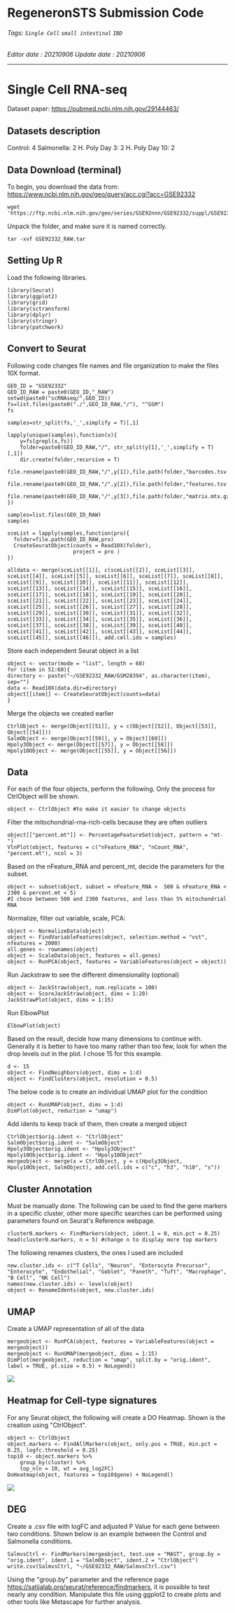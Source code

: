 RegeneronSTS Submission Code
===
###### Tags: `Single Cell` `small intestinal`  `IBD` 

*Editor date : 20210906*
*Update date : 20210906*

---

# Single Cell RNA-seq


Dataset paper: https://pubmed.ncbi.nlm.nih.gov/29144463/

## Datasets description

Control: 4
Salmonella: 2
H. Poly Day 3: 2
H. Poly Day 10: 2


## Data Download (terminal)
To begin, you download the data from: https://www.ncbi.nlm.nih.gov/geo/query/acc.cgi?acc=GSE92332
``` linux
wget 'https://ftp.ncbi.nlm.nih.gov/geo/series/GSE92nnn/GSE92332/suppl/GSE92332_RAW.tar'
```
Unpack the folder, and make sure it is named correctly.
```
tar -xvf GSE92332_RAW.tar
```


## Setting Up R
Load the following libraries.
``` {r}
library(Seurat)
library(ggplot2)
library(grid)
library(sctransform)
library(dplyr)
library(stringr)
library(patchwork)
```


## Convert to Seurat
Following code changes file names and file organization to make the files 10X format.
```{r}
GEO_ID = "GSE92332"
GEO_ID_RAW = paste0(GEO_ID,"_RAW")
setwd(paste0("scRNAseq/",GEO_ID))
fs=list.files(paste0("./",GEO_ID_RAW,"/"), "^GSM")
fs

samples=str_split(fs,'_',simplify = T)[,1]

lapply(unique(samples),function(x){
	y=fs[grepl(x,fs)]
	folder=paste0(GEO_ID_RAW,"/", str_split(y[1],'_',simplify = T)[,1])
	dir.create(folder,recursive = T)
	file.rename(paste0(GEO_ID_RAW,"/",y[1]),file.path(folder,"barcodes.tsv.gz"))
	file.rename(paste0(GEO_ID_RAW,"/",y[2]),file.path(folder,"features.tsv.gz"))
	file.rename(paste0(GEO_ID_RAW,"/",y[3]),file.path(folder,"matrix.mtx.gz"))
})

samples=list.files(GEO_ID_RAW) 
samples

sceList = lapply(samples,function(pro){
  folder=file.path(GEO_ID_RAW,pro)
  CreateSeuratObject(counts = Read10X(folder),
                     project = pro )
})

alldata <- merge(sceList[[1]], c(sceList[[2]], sceList[[3]], sceList[[4]], sceList[[5]], sceList[[6]], sceList[[7]], sceList[[8]], sceList[[9]], sceList[[10]], sceList[[11]], sceList[[12]], sceList[[13]], sceList[[14]], sceList[[15]], sceList[[16]], sceList[[17]], sceList[[18]], sceList[[19]], sceList[[20]], sceList[[21]], sceList[[22]], sceList[[23]], sceList[[24]], sceList[[25]], sceList[[26]], sceList[[27]], sceList[[28]], sceList[[29]], sceList[[30]], sceList[[31]], sceList[[32]], sceList[[33]], sceList[[34]], sceList[[35]], sceList[[36]], sceList[[37]], sceList[[38]], sceList[[39]], sceList[[40]], sceList[[41]], sceList[[42]], sceList[[43]], sceList[[44]], sceList[[45]], sceList[[46]]), add.cell.ids = samples)

```
Store each independent Seurat object in a list
``` {r}
object <- vector(mode = "list", length = 60)
for (item in 51:60){
directory <- paste("~/GSE92332_RAW/GSM28394", as.character(item), sep="")
data <- Read10X(data.dir=directory)
object[[item]] <- CreateSeuratObject(counts=data)
}
```
Merge the objects we created earlier
```{r}
CtrlObject <- merge(Object[[51]], y = c(Object[[52]], Object[[53]], Object[[54]]))
SalmObject <- merge(Object[[59]], y = Object[[60]])
Hpoly3Object <- merge(Object[[57]], y = Object[[58]])
Hpoly10Object <- merge(Object[[55]], y = Object[[56]])
```


## Data
For each of the four objects, perform the following. Only the process for CtrlObject will be shown.
```{r}
object <- CtrlObject #to make it easier to change objects
```
Filter the mitochondrial-rna-rich-cells because they are often outliers
```{r}
object[["percent.mt"]] <- PercentageFeatureSet(object, pattern = "mt-")
VlnPlot(object, features = c("nFeature_RNA", "nCount_RNA", "percent.mt"), ncol = 3)
```
Based on the nFeature_RNA and percent_mt, decide the parameters for the subset.

```{r}
object <- subset(object, subset = nFeature_RNA >  500 & nFeature_RNA <  2300 & percent.mt < 5)
#I chose between 500 and 2300 features, and less than 5% mitochondrial RNA
```
Normalize, filter out variable, scale, PCA:
```{r}
object <- NormalizeData(object)
object <- FindVariableFeatures(object, selection.method = "vst", nfeatures = 2000)
all.genes <- rownames(object)
object <- ScaleData(object, features = all.genes)
object <- RunPCA(object, features = VariableFeatures(object = object))
```
Run Jackstraw to see the different dimensionality (optional)
```{r}
object <- JackStraw(object, num.replicate = 100)
object <- ScoreJackStraw(object, dims = 1:20)
JackStrawPlot(object, dims = 1:15)
```
Run ElbowPlot
```{r}
ElbowPlot(object)
```
Based on the result, decide how many dimensions to continue with. Generally it is better to have too many rather than too few, look for when the drop levels out in the plot. I chose 15 for this example.
```{r}
d <- 15
object <- FindNeighbors(object, dims = 1:d)
object <- FindClusters(object, resolution = 0.5)
```
The below code is to create an individual UMAP plot for the condition
```{r}
object <- RunUMAP(object, dims = 1:d)
DimPlot(object, reduction = "umap")
```
Add idents to keep track of them, then create a merged object
``` {r}
CtrlObject$orig.ident <- "CtrlObject"
SalmObject$orig.ident <- "SalmObject"
Hpoly3Object$orig.ident <- "Hpoly3Object"
Hpoly10Object$orig.ident <- "Hpoly10Object"
mergeobject <- merge(x = CtrlObject, y = c(Hpoly3Object, Hpoly10Object, SalmObject), add.cell.ids = c("c", "h3", "h10", "s"))
```

## Cluster Annotation
Must be manually done. The following can be used to find the gene markers in a specific cluster, other more specific searches can be performed using parameters found on Seurat's Reference webpage.
``` {r}
cluster0.markers <- FindMarkers(object, ident.1 = 0, min.pct = 0.25)
head(cluster0.markers, n = 5) #change n to display more top markers
```

The following renames clusters, the ones I used are included
```{r}
new.cluster.ids <- c("T Cells", "Neuron", "Enterocyte Precursor", "Enterocyte", "Endothelial", "Goblet", "Paneth", "Tuft", "Macrophage", "B Cell", "NK Cell")
names(new.cluster.ids) <- levels(object)
object <- RenameIdents(object, new.cluster.ids)
```


## UMAP
Create a UMAP representation of all of the data
```{r}
mergeobject <- RunPCA(object, features = VariableFeatures(object = mergeobject))
mergeobject <- RunUMAP(mergeobject, dims = 1:15)
DimPlot(mergeobject, reduction = "umap", split.by = "orig.ident", label = TRUE, pt.size = 0.5) + NoLegend()
```
![](https://i.imgur.com/JBFoFNP.png)



## Heatmap for Cell-type signatures
For any Seurat object, the following will create a DO Heatmap. Shown is the creation using "CtrlObject".
```{r}
object <- CtrlObject
object.markers <- FindAllMarkers(object, only.pos = TRUE, min.pct = 0.25, logfc.threshold = 0.25)
top10 <- object.markers %>%
    group_by(cluster) %>%
    top_n(n = 10, wt = avg_log2FC)
DoHeatmap(object, features = top10$gene) + NoLegend()
```
![](https://i.imgur.com/kQvUHVS.png)


## DEG

Create a .csv file with logFC and adjusted P Value for each gene between two conditions. Shown below is an example between the Control and Salmonella conditions.

``` {r}
SalmvsCtrl <- FindMarkers(mergeobject, test.use = "MAST", group.by = "orig.ident", ident.1 = "SalmObject", ident.2 = "CtrlObject")
write.csv(SalmvsCtrl, "~/GSE92332_RAW/SalmvsCtrl.csv")
```
Using the "group.by" parameter and the reference page https://satijalab.org/seurat/reference/findmarkers, it is possible to test nearly any condition.
Manipulate this file using ggplot2 to create plots and other tools like Metascape for further analysis.

